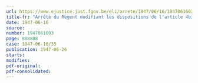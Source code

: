 ```yaml
---
url: https://www.ejustice.just.fgov.be/eli/arrete/1947/06/16/1947061603/justel
title-fr: "Arrêté du Régent modifiant les dispositions de l'article 4bis de l'Arrêté-loi du 14 mai 1946, relatif aux traitements et salaires"
date: 1947-06-16
source:
number: 1947061603
page: 888888
case: 1947-06-16/35
publication: 1947-06-26
starts:
modifies:
pdf-original:
pdf-consolidated:
---
```


